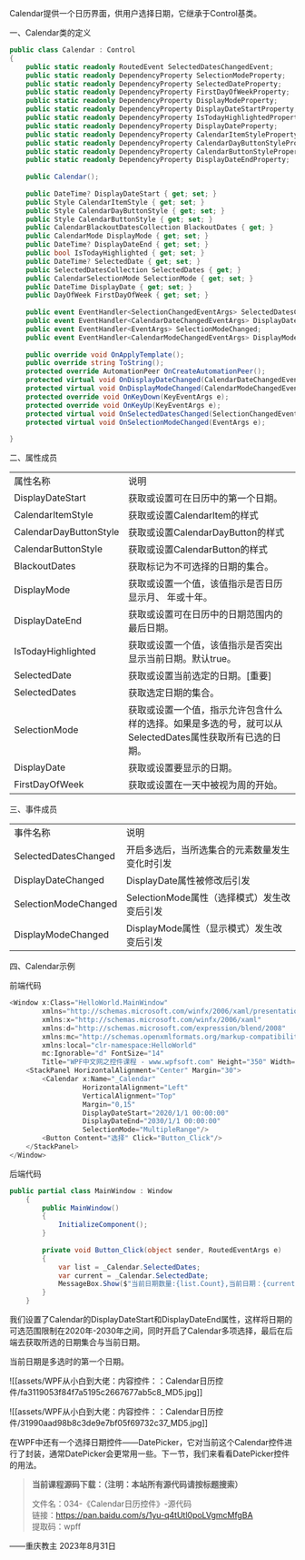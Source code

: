 Calendar提供一个日历界面，供用户选择日期，它继承于Control基类。

一、Calendar类的定义

```cs
public class Calendar : Control
{
    public static readonly RoutedEvent SelectedDatesChangedEvent;
    public static readonly DependencyProperty SelectionModeProperty;
    public static readonly DependencyProperty SelectedDateProperty;
    public static readonly DependencyProperty FirstDayOfWeekProperty;
    public static readonly DependencyProperty DisplayModeProperty;
    public static readonly DependencyProperty DisplayDateStartProperty;
    public static readonly DependencyProperty IsTodayHighlightedProperty;
    public static readonly DependencyProperty DisplayDateProperty;
    public static readonly DependencyProperty CalendarItemStyleProperty;
    public static readonly DependencyProperty CalendarDayButtonStyleProperty;
    public static readonly DependencyProperty CalendarButtonStyleProperty;
    public static readonly DependencyProperty DisplayDateEndProperty;
 
    public Calendar();
 
    public DateTime? DisplayDateStart { get; set; }
    public Style CalendarItemStyle { get; set; }
    public Style CalendarDayButtonStyle { get; set; }
    public Style CalendarButtonStyle { get; set; }
    public CalendarBlackoutDatesCollection BlackoutDates { get; }
    public CalendarMode DisplayMode { get; set; }
    public DateTime? DisplayDateEnd { get; set; }
    public bool IsTodayHighlighted { get; set; }
    public DateTime? SelectedDate { get; set; }
    public SelectedDatesCollection SelectedDates { get; }
    public CalendarSelectionMode SelectionMode { get; set; }
    public DateTime DisplayDate { get; set; }
    public DayOfWeek FirstDayOfWeek { get; set; }
 
    public event EventHandler<SelectionChangedEventArgs> SelectedDatesChanged;
    public event EventHandler<CalendarDateChangedEventArgs> DisplayDateChanged;
    public event EventHandler<EventArgs> SelectionModeChanged;
    public event EventHandler<CalendarModeChangedEventArgs> DisplayModeChanged;
 
    public override void OnApplyTemplate();
    public override string ToString();
    protected override AutomationPeer OnCreateAutomationPeer();
    protected virtual void OnDisplayDateChanged(CalendarDateChangedEventArgs e);
    protected virtual void OnDisplayModeChanged(CalendarModeChangedEventArgs e);
    protected override void OnKeyDown(KeyEventArgs e);
    protected override void OnKeyUp(KeyEventArgs e);
    protected virtual void OnSelectedDatesChanged(SelectionChangedEventArgs e);
    protected virtual void OnSelectionModeChanged(EventArgs e);
 
}
```

二、属性成员

|                        |                                                             |
| ---------------------- | ----------------------------------------------------------- |
| 属性名称                   | 说明                                                          |
| DisplayDateStart       | 获取或设置可在日历中的第一个日期。                                           |
| CalendarItemStyle      | 获取或设置CalendarItem的样式                                        |
| CalendarDayButtonStyle | 获取或设置CalendarDayButton的样式                                   |
| CalendarButtonStyle    | 获取或设置CalendarButton的样式                                      |
| BlackoutDates          | 获取标记为不可选择的日期的集合。                                            |
| DisplayMode            | 获取或设置一个值，该值指示是否日历显示月、 年或十年。                                 |
| DisplayDateEnd         | 获取或设置可在日历中的日期范围内的最后日期。                                      |
| IsTodayHighlighted     | 获取或设置一个值，该值指示是否突出显示当前日期。默认true。                             |
| SelectedDate           | 获取或设置当前选定的日期。[重要]                                           |
| SelectedDates          | 获取选定日期的集合。                                                  |
| SelectionMode          | 获取或设置一个值，指示允许包含什么样的选择。如果是多选的号，就可以从SelectedDates属性获取所有已选的日期。 |
| DisplayDate            | 获取或设置要显示的日期。                                                |
| FirstDayOfWeek         | 获取或设置在一天中被视为周的开始。                                           |

三、事件成员

|   |   |
|---|---|
|事件名称|说明|
|SelectedDatesChanged|开启多选后，当所选集合的元素数量发生变化时引发|
|DisplayDateChanged|DisplayDate属性被修改后引发|
|SelectionModeChanged|SelectionMode属性（选择模式）发生改变后引发|
|DisplayModeChanged|DisplayMode属性（显示模式）发生改变后引发|

四、Calendar示例

前端代码

```cs
<Window x:Class="HelloWorld.MainWindow"
        xmlns="http://schemas.microsoft.com/winfx/2006/xaml/presentation"
        xmlns:x="http://schemas.microsoft.com/winfx/2006/xaml"
        xmlns:d="http://schemas.microsoft.com/expression/blend/2008"
        xmlns:mc="http://schemas.openxmlformats.org/markup-compatibility/2006"
        xmlns:local="clr-namespace:HelloWorld"
        mc:Ignorable="d" FontSize="14"
        Title="WPF中文网之控件课程 - www.wpfsoft.com" Height="350" Width="500">
    <StackPanel HorizontalAlignment="Center" Margin="30">
        <Calendar x:Name="_Calendar" 
                  HorizontalAlignment="Left" 
                  VerticalAlignment="Top"
                  Margin="0,15" 
                  DisplayDateStart="2020/1/1 00:00:00"
                  DisplayDateEnd="2030/1/1 00:00:00"
                  SelectionMode="MultipleRange"/>
        <Button Content="选择" Click="Button_Click"/>
    </StackPanel>
</Window>
```

后端代码

```cs
public partial class MainWindow : Window
    {
        public MainWindow()
        {
            InitializeComponent();
        }
 
        private void Button_Click(object sender, RoutedEventArgs e)
        {
            var list = _Calendar.SelectedDates;
            var current = _Calendar.SelectedDate;
            MessageBox.Show($"当前日期数量:{list.Count},当前日期：{current}");
        }
    }
```

我们设置了Calendar的DisplayDateStart和DisplayDateEnd属性，这样将日期的可选范围限制在2020年-2030年之间，同时开启了Calendar多项选择，最后在后端去获取所选的日期集合与当前日期。

当前日期是多选时的第一个日期。

![[assets/WPF从小白到大佬：内容控件：：Calendar日历控件/fa3119053f84f7a5195c2667677ab5c8_MD5.jpg]]

![[assets/WPF从小白到大佬：内容控件：：Calendar日历控件/31990aad98b8c3de9e7bf05f69732c37_MD5.jpg]]

在WPF中还有一个选择日期控件——DatePicker，它对当前这个Calendar控件进行了封装，通常DatePicker会更常用一些。下一节，我们来看看DatePicker控件的用法。

> **当前课程源码下载：（注明：本站所有源代码请按标题搜索）**
> 
> 文件名：034-《Calendar日历控件》-源代码  
> 链接：https://pan.baidu.com/s/1yu-q4tUtl0poLVgmcMfgBA  
> 提取码：wpff

——重庆教主 2023年8月31日